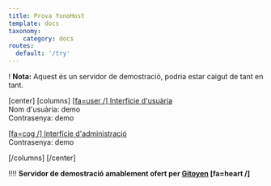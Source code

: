 ```yaml
---
title: Prova YunoHost
template: docs
taxonomy:
    category: docs
routes:
  default: '/try'
---
```


! **Nota:** Aquest és un servidor de demostració, podria estar caigut de tant en tant.

[center]
[columns]
[[fa=user /] Interfície d'usuària](https://demo.yunohost.org/?target=_blank&classes=btn,btn-lg,btn-success)  
Nom d'usuària: demo  
Contrasenya: demo

[[fa=cog /] Interfície d'administració](https://demo.yunohost.org/yunohost/admin/?target=_blank&classes=btn,btn-lg,btn-primary)  
Contrasenya: demo

[/columns]
[/center]

!!!! **Servidor de demostració amablement ofert per [Gitoyen](https://www.gitoyen.net?target=_blank) [fa=heart /]**
